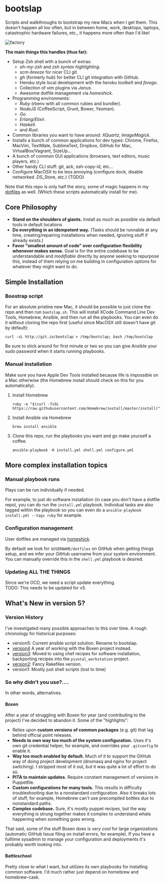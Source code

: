 # bootslap
Scripts and walkthroughs to bootstrap my new Macs when I get them.  This doesn't
happen all too often, but in between home, work, desktops, laptops, catastrophic
hardware failures, etc., it happens more often than I'd like!

![factory](http://f.cl.ly/items/1u3a1A1X0K2k0y0K3a0z/giphy.gif)

**The main things this handles (thus far):**

 - Setup Zsh shell with a bunch of extras:
    - _oh-my-zsh_ and _zsh syntax highlighting_.
    - _scm-breeze_ for nicer CLI git.
    - _gh_ (formerly _hub_) for better CLI git integration with GitHub.
    - Heroku style local development with the _heroku toolbelt_ and _forego_.
    - Collection of vim plugins via _Janus_.
    - Awesome dotfile management via _homeshick_.
 - Programming environments:
    - _Ruby_ (rbenv with all common rubies and bundler).
    - _NodeJS_ (CoffeeScript, Grunt, Bower, Yeoman).
    - _Go_.
    - _Erlang/Elixir_.
    - _Haskell_.
    - and _Rust_.
 - Common libraries you want to have around: _XQuartz_, _ImageMagick_.
 - Installs a bunch of common applications for dev types: Chrome, Firefox,
   MacVim, TextMate, SublimeText, Dropbox, GitHub for Mac, VirtualBox/Vagrant,
   SizeUp...  
 - A bunch of common GUI applications (browsers, text editors, music players,
   etc.)
 - Other handy CLI stuff: git, ack, ssh-copy-id, etc...
 - Configure MacOSX to be less annoying (configure dock, disable networked
   .DS_Store, etc.) {TODO}


Note that this repo is only half the story, some of magic happens in my
[dotfiles](https://github.com/mroth/dotfiles) as well. (Which these scripts
automatically install for me).

## Core Philosophy

 - **Stand on the shoulders of giants.** Install as much as possible via default
   tools in default locations  
 - **Do everything in an idempotent way.** (Tasks should be runnable at any time,
   creating/repairing installations when needed, ignoring stuff if already
   exists.)  
 - **Favor "smallest amount of code" over configuration flexibility whenever
   makes sense.** Goal is for the entire codebase to be understandable and
   *modifiable* directly by anyone seeking to repurpose this, instead of them
   relying on me building in configuration options for whatever they might want
   to do.


## Simple Installation

### Boostrap script

For an absolute pristine new Mac, it should be possible to just clone the repo
and then run `bootslap.sh`.  This will install XCode Command Line Dev Tools,
Homebrew, Ansible, and then run all the playbooks.  You can even do it without
cloning the repo first (useful since MacOSX still doesn't have git by default):

    curl -sL http://git.io/bootslap > /tmp/bootslap; bash /tmp/bootslap

Be sure to stick around for first minute or two so you can give Ansible your
sudo password when it starts running playbooks.

### Manual installation
Make sure you have Apple Dev Tools installed because life is impossible on a
Mac otherwise (the Homebrew install should check on this for you automatically).

 1. Install Homebrew

    `ruby -e "$(curl -fsSL https://raw.githubusercontent.com/Homebrew/install/master/install)"`

 2. Install Ansible via Homebrew

    `brew install ansible`

 3. Clone this repo, run the playbooks you want and go make yourself a coffee.

    `ansible-playbook -K install.yml shell.yml configure.yml`


## More complex installation topics

### Manual playbook runs
Plays can be run individually if needed.

For example, to just do software installation (in case you don't have a dotfile
repo), you can do run the `install.yml` playbook.  Individual tasks are also
tagged within the playbook so you can even do a
`ansible-playbook install.yml --tags ruby` for example.

### Configuration management
User dotfiles are managed via [homeshick](https://github.com/andsens/homeshick).

By default we look for `$USERNAME/dotfiles` on GitHub when getting things setup,
and we infer your GitHub username from your system environment. You can manually
override this in the `shell.yml` playbook is desired.

### Updating ALL THE THINGS
Since we're OCD, we need a script update everything.  
TODO: This needs to be updated for v5.

## What's New in version 5?

### Version History
I've investigated many possible approaches to this over time. A rough chronology
for historical purposes:

 - version5: Current ansible script solution. Rename to bootslap.
 - [version4][v4] A year of working with the Boxen project instead.
 - [version3][v3]: Moved to using chef recipes for software installation,
   backporting recipes into the `pivotal_workstation` project.
 - [version2][v2]: Fancy Rakefiles version.
 - version1: Mostly just shell scripts (lost to time)

[v4]: https://github.com/mroth/my-boxen
[v3]: https://github.com/mroth/bootstrapper/tree/version3
[v2]: https://github.com/mroth/bootstrapper/tree/version2


### So why didn't you use?....
In other words, alternatives.

#### Boxen
After a year of struggling with Boxen for year (and contributing to the project)
I've decided to abandon it.  Some of the "highlights":

 - Relies upon **custom versions of common packages** (e.g. git) that lag behind
   official point releases.
 - **Needs to own way too much of the system configuration.** Uses it's own git
   credential helper, for example, and overrides your `.gitconfig` to enable it.
 - **Way too much enabled by default.** Much of it to support the GitHub way of
   doing project development (dnsmasq and nginx for project switching). I
   stripped most of it out, but it was quite a lot of effort to do so.
 - **PITA to maintain updates.**  Require constant management of versions in
   Puppetfile.
 - **Custom configurations for many tools.** This results in difficulty
   troubleshooting due to a nonstandard configuration.  Also it breaks lots of
   stuff, for example, Homebrew can't use precompiled bottles due to nonstandard
   paths.
 - **Complex codebase.** Sure, it's mostly puppet recipes, but the way
   everything is strung together makes it complex to understand whats happening
   when something goes wrong.

That said, some of the stuff Boxen does is _very cool_ for large organizations
(automatic GitHub Issue filing on install errors, for example).  If you have a
fulltime sysadmin to manage your configuration and deployments it's probably
worth looking into.

#### Battleschool
Pretty close to what I want, but utilizes its own playbooks for installing
common software.  I'd much rather just depend on homebrew and homebrew-cask.
